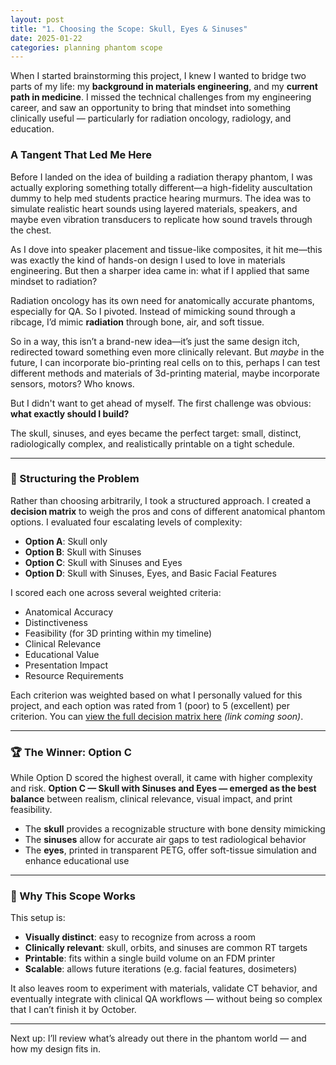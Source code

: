 ```yaml
---
layout: post
title: "1. Choosing the Scope: Skull, Eyes & Sinuses"
date: 2025-01-22
categories: planning phantom scope
---
```


When I started brainstorming this project, I knew I wanted to bridge two parts of my life: my **background in materials engineering**, and my **current path in medicine**. I missed the technical challenges from my engineering career, and saw an opportunity to bring that mindset into something clinically useful — particularly for radiation oncology, radiology, and education.

### A Tangent That Led Me Here

Before I landed on the idea of building a radiation therapy phantom, I was actually exploring something totally different—a high-fidelity auscultation dummy to help med students practice hearing murmurs. The idea was to simulate realistic heart sounds using layered materials, speakers, and maybe even vibration transducers to replicate how sound travels through the chest.

As I dove into speaker placement and tissue-like composites, it hit me—this was exactly the kind of hands-on design I used to love in materials engineering. But then a sharper idea came in: what if I applied that same mindset to radiation?

Radiation oncology has its own need for anatomically accurate phantoms, especially for QA. So I pivoted. Instead of mimicking sound through a ribcage, I’d mimic **radiation** through bone, air, and soft tissue.

So in a way, this isn’t a brand-new idea—it’s just the same design itch, redirected toward something even more clinically relevant. But *maybe* in the future, I can incorporate bio-printing real cells on to this, perhaps I can test different methods and materials of 3d-printing material, maybe incorporate sensors, motors? Who knows.

But I didn't want to get ahead of myself. The first challenge was obvious: **what exactly should I build?**

The skull, sinuses, and eyes became the perfect target: small, distinct, radiologically complex, and realistically printable on a tight schedule.

---

### 🧠 Structuring the Problem

Rather than choosing arbitrarily, I took a structured approach. I created a **decision matrix** to weigh the pros and cons of different anatomical phantom options. I evaluated four escalating levels of complexity:

- **Option A**: Skull only  
- **Option B**: Skull with Sinuses  
- **Option C**: Skull with Sinuses and Eyes  
- **Option D**: Skull with Sinuses, Eyes, and Basic Facial Features

I scored each one across several weighted criteria:
- Anatomical Accuracy
- Distinctiveness
- Feasibility (for 3D printing within my timeline)
- Clinical Relevance
- Educational Value
- Presentation Impact
- Resource Requirements

Each criterion was weighted based on what I personally valued for this project, and each option was rated from 1 (poor) to 5 (excellent) per criterion. You can [view the full decision matrix here](#) *(link coming soon)*.

---

### 🏆 The Winner: Option C

While Option D scored the highest overall, it came with higher complexity and risk. **Option C — Skull with Sinuses and Eyes — emerged as the best balance** between realism, clinical relevance, visual impact, and print feasibility.

- The **skull** provides a recognizable structure with bone density mimicking
- The **sinuses** allow for accurate air gaps to test radiological behavior
- The **eyes**, printed in transparent PETG, offer soft-tissue simulation and enhance educational use

---

### 🎯 Why This Scope Works

This setup is:
- **Visually distinct**: easy to recognize from across a room
- **Clinically relevant**: skull, orbits, and sinuses are common RT targets
- **Printable**: fits within a single build volume on an FDM printer
- **Scalable**: allows future iterations (e.g. facial features, dosimeters)

It also leaves room to experiment with materials, validate CT behavior, and eventually integrate with clinical QA workflows — without being so complex that I can’t finish it by October.

---

Next up: I’ll review what’s already out there in the phantom world — and how my design fits in.
